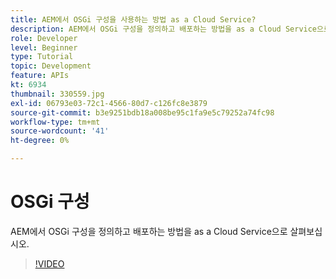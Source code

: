 ```yaml
---
title: AEM에서 OSGi 구성을 사용하는 방법 as a Cloud Service?
description: AEM에서 OSGi 구성을 정의하고 배포하는 방법을 as a Cloud Service으로 살펴보십시오.
role: Developer
level: Beginner
type: Tutorial
topic: Development
feature: APIs
kt: 6934
thumbnail: 330559.jpg
exl-id: 06793e03-72c1-4566-80d7-c126fc8e3879
source-git-commit: b3e9251bdb18a008be95c1fa9e5c79252a74fc98
workflow-type: tm+mt
source-wordcount: '41'
ht-degree: 0%

---
```


# OSGi 구성

AEM에서 OSGi 구성을 정의하고 배포하는 방법을 as a Cloud Service으로 살펴보십시오.

>[!VIDEO](https://video.tv.adobe.com/v/330559?quality=12&learn=on)
